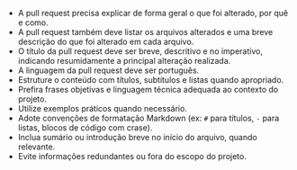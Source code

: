- A pull request precisa explicar de forma geral o que foi alterado, por quê e como.
- A pull request também deve listar os arquivos alterados e uma breve descrição do que foi alterado em cada arquivo.
- O título da pull request deve ser breve, descritivo e no imperativo, indicando resumidamente a principal alteração realizada.
- A linguagem da pull request deve ser português.
- Estruture o conteúdo com títulos, subtítulos e listas quando apropriado.
- Prefira frases objetivas e linguagem técnica adequada ao contexto do projeto.
- Utilize exemplos práticos quando necessário.
- Adote convenções de formatação Markdown (ex: `#` para títulos, `-` para listas, blocos de código com crase).
- Inclua sumário ou introdução breve no início do arquivo, quando relevante.
- Evite informações redundantes ou fora do escopo do projeto.

